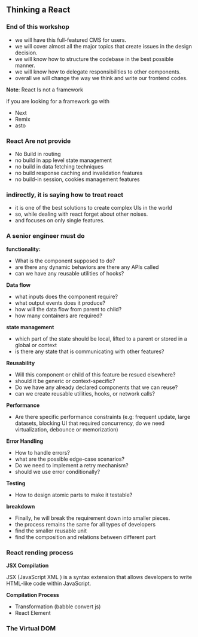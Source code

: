 ## Thinking a React

### End of this workshop

- we will have this full-featured CMS for users.
- we will cover almost all the major topics that create issues in the design decision.
- we will know how to structure the codebase in the best possible manner.
- we will know how to delegate responsibilities to other components.
- overall we will change the way we think and write our frontend codes.

**Note**: React Is not a framework

if you are looking for a framework go with

- Next
- Remix
- asto

### React Are not provide

- No Build in routing
- no build in app level state management
- no build in data fetching techniques
- no build response caching and invalidation features
- no build-in session, cookies management features

### indirectly, it is saying how to treat react

- it is one of the best solutions to create complex UIs in the world
- so, while dealing with react forget about other noises.
- and focuses on only single features.

### A senior engineer must do

**functionality:**

- What is the component supposed to do?
- are there any dynamic behaviors are there any APIs called
- can we have any reusable utilities of hooks?

**Data flow**

- what inputs does the component require?
- what output events does it produce?
- how will the data flow from parent to child?
- how many containers are required?

**state management**

- which part of the state should be local, lifted to a parent or stored in a global or context
- is there any state that is communicating with other features?

**Reusability**

- Will this component or child of this feature be resued elsewhere?
- should it be generic or context-specific?
- Do we have any already declared components that we can reuse?
- can we create reusable utilities, hooks, or network calls?

**Performance**

- Are there specific performance constraints (e.g: frequent update, large datasets, blocking UI that required concurrency, do we need virtualization, debounce or memorization)

**Error Handling**

- How to handle errors?
- what are the possible edge-case scenarios?
- Do we need to implement a retry mechanism?
- should we use error conditionally?

**Testing**

- How to design atomic parts to make it testable?

**breakdown**

- Finally, he will break the requirement down into smaller pieces.
- the process remains the same for all types of developers
- find the smaller reusable unit
- find the composition and relations between different part

### React rending process

**JSX Compilation**

JSX (JavaScript XML ) is a syntax extension that allows developers to write HTML-like code within JavaScript.

**Compilation Process**

- Transformation (babble convert js)
- React Element

### The Virtual DOM
